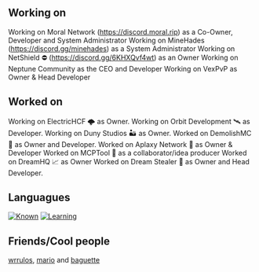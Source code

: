 ## Working on
Working on Moral Network (https://discord.moral.rip) as a Co-Owner, Developer and System Administrator
Working on MineHades (https://discord.gg/minehades) as a System Administrator
Working on NetShield ⛔ (https://discord.gg/6KHXQvf4wt) as an Owner
Working on Neptune Community as the CEO and Developer
Working on VexPvP as Owner & Head Developer

## Worked on
Working on ElectricHCF 🌩 as Owner.
Working on Orbit Development 🛰️ as Developer.
Working on Duny Studios 🏜️ as Owner.
Worked on DemolishMC 🔨 as Owner and Developer.
Worked on Aplaxy Network 🐍 as Owner & Developer
Worked on MCPTool 🧨 as a collaborator/idea producer
Worked on DreamHQ 📈 as Owner
Worked on Dream Stealer 💭 as Owner and Head Developer.

## Languagues

[![Known](https://skillicons.dev/icons?i=python,java,mysql,bash)](https://skillicons.dev)
[![Learning](https://skillicons.dev/icons?i=javascript)](https://skillicons.dev)

## Friends/Cool people
[wrrulos](https://github.com/wrrulos), [mario](https://github.com/PerroDev) and [baguette](https://github.com/ZenKun-04)
